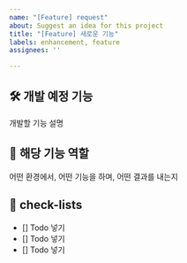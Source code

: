 ```yaml
---
name: "[Feature] request"
about: Suggest an idea for this project
title: "[Feature] 새로운 기능"
labels: enhancement, feature
assignees: ''

---
```


## 🛠️ 개발 예정 기능
개발할 기능 설명

## 💭 해당 기능 역할
어떤 환경에서, 어떤 기능을 하며, 어떤 결과를 내는지

## 📝 check-lists
- [] Todo 넣기
- [] Todo 넣기
- [] Todo 넣기
